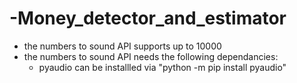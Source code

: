 # -Money_detector_and_estimator
- the numbers to sound API supports up to 10000
- the numbers to sound API needs the following dependancies:
    - pyaudio can be installled via "python -m pip install pyaudio"
    